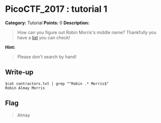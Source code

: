 # PicoCTF_2017 : tutorial 1

**Category:** Tutorial
**Points:** 0
**Description:**

> How can you figure out Robin Morris's middle name? Thankfully you have a [list](contractors.txt) you can check!


**Hint:**

> Please don't search by hand!


## Write-up

```
$cat contractors.txt | grep "^Robin .* Morris$"
Robin Almay Morris
```

## Flag
>Almay

